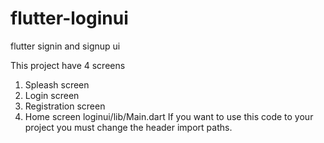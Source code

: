 # flutter-loginui
flutter signin and signup ui

This project have 4 screens
1) Spleash screen
2) Login screen
3) Registration screen
4) Home screen
loginui/lib/Main.dart
If you want to use this code to your project you must change the header import paths.
